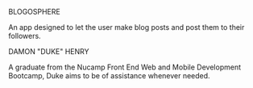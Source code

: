 BLOGOSPHERE

An app designed to let the user make blog posts and post them to their followers.

DAMON "DUKE" HENRY

A graduate from the Nucamp Front End Web and Mobile Development Bootcamp, Duke aims to be of assistance whenever needed.

